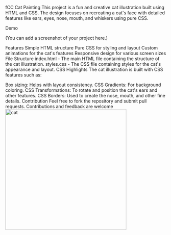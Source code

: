 fCC Cat Painting
This project is a fun and creative cat illustration built using HTML and CSS. The design focuses on recreating a cat's face with detailed features like ears, eyes, nose, mouth, and whiskers using pure CSS.

Demo

(You can add a screenshot of your project here.)

Features
Simple HTML structure
Pure CSS for styling and layout
Custom animations for the cat's features
Responsive design for various screen sizes
File Structure
index.html - The main HTML file containing the structure of the cat illustration.
styles.css - The CSS file containing styles for the cat's appearance and layout.
CSS Highlights
The cat illustration is built with CSS features such as:

Box sizing: Helps with layout consistency.
CSS Gradients: For background coloring.
CSS Transformations: To rotate and position the cat's ears and other features.
CSS Borders: Used to create the nose, mouth, and other fine details.
Contribution
Feel free to fork the repository and submit pull requests. Contributions and feedback are welcome
<img width="379" alt="cat" src="https://github.com/user-attachments/assets/474a289e-f649-4512-ab84-948e3c365b11">
